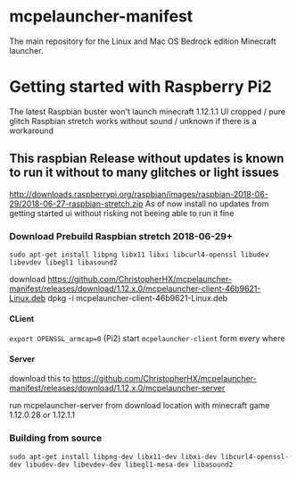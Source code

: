 # mcpelauncher-manifest
The main repository for the Linux and Mac OS Bedrock edition Minecraft launcher.

# Getting started with Raspberry Pi2
The latest Raspbian buster won't launch minecraft 1.12.1.1 UI cropped / pure glitch
Raspbian stretch works without sound / unknown if there is a workaround

## This raspbian Release without updates is known to run it without to many glitches or light issues
http://downloads.raspberrypi.org/raspbian/images/raspbian-2018-06-29/2018-06-27-raspbian-stretch.zip
As of now install no updates from getting started ui without risking not beeing able to run it fine

### Download Prebuild Raspbian stretch 2018-06-29+
`sudo apt-get install libpng libx11 libxi libcurl4-openssl libudev libevdev libegl1 libasound2`

download https://github.com/ChristopherHX/mcpelauncher-manifest/releases/download/1.12.x.0/mcpelauncher-client-46b9621-Linux.deb
dpkg -i mcpelauncher-client-46b9621-Linux.deb

#### CLient

`export OPENSSL_armcap=0` (Pi2)
start `mcpelauncher-client` form every where

#### Server
download this to https://github.com/ChristopherHX/mcpelauncher-manifest/releases/download/1.12.x.0/mcpelauncher-server

run mcpelauncher-server from download location with minecraft game 1.12.0.28 or 1.12.1.1


### Building from source

`sudo apt-get install libpng-dev libx11-dev libxi-dev libcurl4-openssl-dev libudev-dev libevdev-dev libegl1-mesa-dev libasound2`

